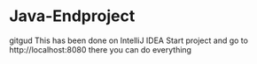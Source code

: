 # Java-Endproject
gitgud
This has been done on IntelliJ IDEA
Start project and go to http://localhost:8080   there you can do everything

